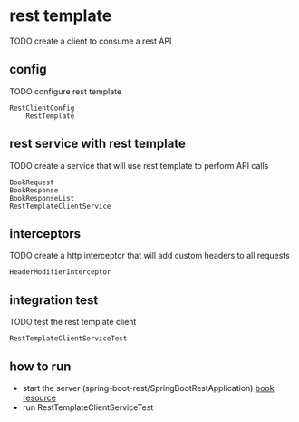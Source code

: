 # rest template

TODO create a client to consume a rest API

## config

TODO configure rest template

    RestClientConfig
        RestTemplate

## rest service with rest template

TODO create a service that will use rest template to perform API calls

    BookRequest
    BookResponse
    BookResponseList
    RestTemplateClientService  

## interceptors

TODO create a http interceptor that will add custom headers to all requests

    HeaderModifierInterceptor

## integration test

TODO test the rest template client

    RestTemplateClientServiceTest

## how to run

- start the server (spring-boot-rest/SpringBootRestApplication)
  [book resource](http://localhost:8081/api/books)
- run RestTemplateClientServiceTest
